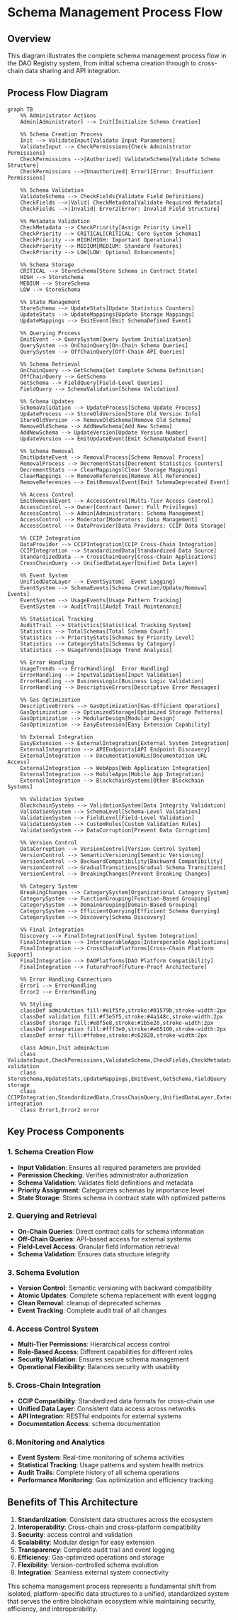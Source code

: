 # Schema Management Process Flow

## Overview

This diagram illustrates the complete schema management process flow in the DAO Registry system, from initial schema creation through to cross-chain data sharing and API integration.

## Process Flow Diagram

```mermaid
graph TB
    %% Administrator Actions
    Admin[Administrator] --> Init[Initialize Schema Creation]
    
    %% Schema Creation Process
    Init --> ValidateInput[Validate Input Parameters]
    ValidateInput --> CheckPermissions{Check Administrator Permissions}
    CheckPermissions -->|Authorized| ValidateSchema[Validate Schema Structure]
    CheckPermissions -->|Unauthorized| Error1[Error: Insufficient Permissions]
    
    %% Schema Validation
    ValidateSchema --> CheckFields{Validate Field Definitions}
    CheckFields -->|Valid| CheckMetadata[Validate Required Metadata]
    CheckFields -->|Invalid| Error2[Error: Invalid Field Structure]
    
    %% Metadata Validation
    CheckMetadata --> CheckPriority[Assign Priority Level]
    CheckPriority --> CRITICAL[CRITICAL: Core System Schemas]
    CheckPriority --> HIGH[HIGH: Important Operational]
    CheckPriority --> MEDIUM[MEDIUM: Standard Features]
    CheckPriority --> LOW[LOW: Optional Enhancements]
    
    %% Schema Storage
    CRITICAL --> StoreSchema[Store Schema in Contract State]
    HIGH --> StoreSchema
    MEDIUM --> StoreSchema
    LOW --> StoreSchema
    
    %% State Management
    StoreSchema --> UpdateStats[Update Statistics Counters]
    UpdateStats --> UpdateMappings[Update Storage Mappings]
    UpdateMappings --> EmitEvent[Emit SchemaDefined Event]
    
    %% Querying Process
    EmitEvent --> QuerySystem[Query System Initialization]
    QuerySystem --> OnChainQuery[On-Chain Schema Queries]
    QuerySystem --> OffChainQuery[Off-Chain API Queries]
    
    %% Schema Retrieval
    OnChainQuery --> GetSchema[Get Complete Schema Definition]
    OffChainQuery --> GetSchema
    GetSchema --> FieldQuery[Field-Level Queries]
    FieldQuery --> SchemaValidation[Schema Validation]
    
    %% Schema Updates
    SchemaValidation --> UpdateProcess[Schema Update Process]
    UpdateProcess --> StoreOldVersion[Store Old Version Info]
    StoreOldVersion --> RemoveOldSchema[Remove Old Schema]
    RemoveOldSchema --> AddNewSchema[Add New Schema]
    AddNewSchema --> UpdateVersion[Update Version Number]
    UpdateVersion --> EmitUpdateEvent[Emit SchemaUpdated Event]
    
    %% Schema Removal
    EmitUpdateEvent --> RemovalProcess[Schema Removal Process]
    RemovalProcess --> DecrementStats[Decrement Statistics Counters]
    DecrementStats --> ClearMappings[Clear Storage Mappings]
    ClearMappings --> RemoveReferences[Remove All References]
    RemoveReferences --> EmitRemovalEvent[Emit SchemaDeprecated Event]
    
    %% Access Control
    EmitRemovalEvent --> AccessControl[Multi-Tier Access Control]
    AccessControl --> Owner[Contract Owner: Full Privileges]
    AccessControl --> Admin[Administrators: Schema Management]
    AccessControl --> Moderator[Moderators: Data Management]
    AccessControl --> DataProvider[Data Providers: CCIP Data Storage]
    
    %% CCIP Integration
    DataProvider --> CCIPIntegration[CCIP Cross-Chain Integration]
    CCIPIntegration --> StandardizedData[Standardized Data Source]
    StandardizedData --> CrossChainQuery[Cross-Chain Applications]
    CrossChainQuery --> UnifiedDataLayer[Unified Data Layer]
    
    %% Event System
    UnifiedDataLayer --> EventSystem[  Event Logging]
    EventSystem --> SchemaEvents[Schema Creation/Update/Removal Events]
    EventSystem --> UsageEvents[Usage Pattern Tracking]
    EventSystem --> AuditTrail[Audit Trail Maintenance]
    
    %% Statistical Tracking
    AuditTrail --> Statistics[Statistical Tracking System]
    Statistics --> TotalSchemas[Total Schema Count]
    Statistics --> PriorityStats[Schemas by Priority Level]
    Statistics --> CategoryStats[Schemas by Category]
    Statistics --> UsageTrends[Usage Trend Analysis]
    
    %% Error Handling
    UsageTrends --> ErrorHandling[  Error Handling]
    ErrorHandling --> InputValidation[Input Validation]
    ErrorHandling --> BusinessLogic[Business Logic Validation]
    ErrorHandling --> DescriptiveErrors[Descriptive Error Messages]
    
    %% Gas Optimization
    DescriptiveErrors --> GasOptimization[Gas-Efficient Operations]
    GasOptimization --> OptimizedStorage[Optimized Storage Patterns]
    GasOptimization --> ModularDesign[Modular Design]
    GasOptimization --> EasyExtension[Easy Extension Capability]
    
    %% External Integration
    EasyExtension --> ExternalIntegration[External System Integration]
    ExternalIntegration --> APIEndpoints[API Endpoint Discovery]
    ExternalIntegration --> DocumentationURLs[Documentation URL Access]
    ExternalIntegration --> WebApps[Web Application Integration]
    ExternalIntegration --> MobileApps[Mobile App Integration]
    ExternalIntegration --> BlockchainSystems[Other Blockchain Systems]
    
    %% Validation System
    BlockchainSystems --> ValidationSystem[Data Integrity Validation]
    ValidationSystem --> SchemaLevel[Schema-Level Validation]
    ValidationSystem --> FieldLevel[Field-Level Validation]
    ValidationSystem --> CustomRules[Custom Validation Rules]
    ValidationSystem --> DataCorruption[Prevent Data Corruption]
    
    %% Version Control
    DataCorruption --> VersionControl[Version Control System]
    VersionControl --> SemanticVersioning[Semantic Versioning]
    VersionControl --> BackwardCompatibility[Backward Compatibility]
    VersionControl --> GradualTransitions[Gradual Schema Transitions]
    VersionControl --> BreakingChanges[Prevent Breaking Changes]
    
    %% Category System
    BreakingChanges --> CategorySystem[Organizational Category System]
    CategorySystem --> FunctionGrouping[Function-Based Grouping]
    CategorySystem --> DomainGrouping[Domain-Based Grouping]
    CategorySystem --> EfficientQuerying[Efficient Schema Querying]
    CategorySystem --> Discovery[Schema Discovery]
    
    %% Final Integration
    Discovery --> FinalIntegration[Final System Integration]
    FinalIntegration --> InteroperableApps[Interoperable Applications]
    FinalIntegration --> CrossChainPlatforms[Cross-Chain Platform Support]
    FinalIntegration --> DAOPlatforms[DAO Platform Compatibility]
    FinalIntegration --> FutureProof[Future-Proof Architecture]
    
    %% Error Handling Connections
    Error1 --> ErrorHandling
    Error2 --> ErrorHandling
    
    %% Styling
    classDef adminAction fill:#e1f5fe,stroke:#01579b,stroke-width:2px
    classDef validation fill:#f3e5f5,stroke:#4a148c,stroke-width:2px
    classDef storage fill:#e8f5e8,stroke:#1b5e20,stroke-width:2px
    classDef integration fill:#fff3e0,stroke:#e65100,stroke-width:2px
    classDef error fill:#ffebee,stroke:#c62828,stroke-width:2px
    
    class Admin,Init adminAction
    class ValidateInput,CheckPermissions,ValidateSchema,CheckFields,CheckMetadata,CheckPriority validation
    class StoreSchema,UpdateStats,UpdateMappings,EmitEvent,GetSchema,FieldQuery storage
    class CCIPIntegration,StandardizedData,CrossChainQuery,UnifiedDataLayer,ExternalIntegration integration
    class Error1,Error2 error
```

## Key Process Components

### 1. Schema Creation Flow
- **Input Validation**: Ensures all required parameters are provided
- **Permission Checking**: Verifies administrator authorization
- **Schema Validation**: Validates field definitions and metadata
- **Priority Assignment**: Categorizes schemas by importance level
- **State Storage**: Stores schema in contract state with optimized patterns

### 2. Querying and Retrieval
- **On-Chain Queries**: Direct contract calls for schema information
- **Off-Chain Queries**: API-based access for external systems
- **Field-Level Access**: Granular field information retrieval
- **Schema Validation**: Ensures data structure integrity

### 3. Schema Evolution
- **Version Control**: Semantic versioning with backward compatibility
- **Atomic Updates**: Complete schema replacement with event logging
- **Clean Removal**:   cleanup of deprecated schemas
- **Event Tracking**: Complete audit trail of all changes

### 4. Access Control System
- **Multi-Tier Permissions**: Hierarchical access control
- **Role-Based Access**: Different capabilities for different roles
- **Security Validation**: Ensures secure schema management
- **Operational Flexibility**: Balances security with usability

### 5. Cross-Chain Integration
- **CCIP Compatibility**: Standardized data formats for cross-chain use
- **Unified Data Layer**: Consistent data access across networks
- **API Integration**: RESTful endpoints for external systems
- **Documentation Access**:   schema documentation

### 6. Monitoring and Analytics
- **Event System**: Real-time monitoring of schema activities
- **Statistical Tracking**: Usage patterns and system health metrics
- **Audit Trails**: Complete history of all schema operations
- **Performance Monitoring**: Gas optimization and efficiency tracking

## Benefits of This Architecture

1. **Standardization**: Consistent data structures across the ecosystem
2. **Interoperability**: Cross-chain and cross-platform compatibility
3. **Security**:   access control and validation
4. **Scalability**: Modular design for easy extension
5. **Transparency**: Complete audit trail and event logging
6. **Efficiency**: Gas-optimized operations and storage
7. **Flexibility**: Version-controlled schema evolution
8. **Integration**: Seamless external system connectivity

This schema management process represents a fundamental shift from isolated, platform-specific data structures to a unified, standardized system that serves the entire blockchain ecosystem while maintaining security, efficiency, and interoperability. 